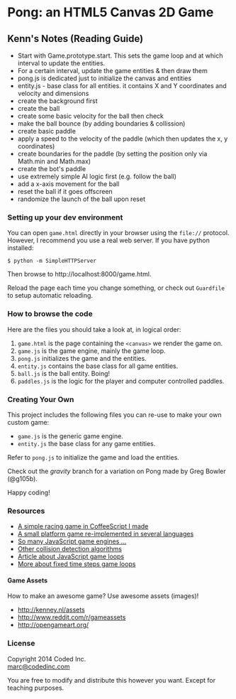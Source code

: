 # Pong: an HTML5 Canvas 2D Game

## Kenn's Notes (Reading Guide)
* Start with Game.prototype.start. This sets the game loop and at which interval to update the entities.
* For a certain interval, update the game entities & then draw them
* pong.js is dedicated just to initialize the canvas and entities
* entity.js - base class for all entities. it contains X and Y coordinates and velocity and dimensions
* create the background first
* create the ball
* create some basic velocity for the ball then check
* make the ball bounce (by adding boundaries & collission)
* create basic paddle
* apply a speed to the velocity of the paddle (which then updates the x, y coordinates)
* create boundaries for the paddle (by setting the position only via Math.min and Math.max)
* create the bot's paddle
* use extremely simple AI logic first (e.g. follow the ball)
* add a x-axis movement for the ball
* reset the ball if it goes offscreen
* randomize the launch of the ball upon reset

### Setting up your dev environment

You can open `game.html` directly in your browser using the `file://` protocol. However, I recommend you use a real web server. If you have python installed:

    $ python -m SimpleHTTPServer

Then browse to http://localhost:8000/game.html.

Reload the page each time you change something, or check out `Guardfile` to setup automatic reloading.

### How to browse the code

Here are the files you should take a look at, in logical order:

1. `game.html` is the page containing the `<canvas>` we render the game on.
2. `game.js` is the game engine, mainly the game loop.
3. `pong.js` initializes the game and the entities.
4. `entity.js` contains the base class for all game entities.
5. `ball.js` is the ball entity. Boing!
6. `paddles.js` is the logic for the player and computer controlled paddles.

### Creating Your Own

This project includes the following files you can re-use to make your own custom game:

- `game.js` is the generic game engine.
- `entity.js` the base class for any game entities.

Refer to `pong.js` to initialize the game and load the entities.

Check out the *gravity* branch for a variation on Pong made by Greg Bowler (@g105b).

Happy coding!

### Resources

- [A simple racing game in CoffeeScript I made](http://macournoyer.com/game/)
- [A small platform game re-implemented in several languages](https://github.com/alejolp/grounded)
- [So many JavaScript game engines ...](http://html5gameengine.com/)
- [Other collision detection algorithms](http://devmag.org.za/2009/04/13/basic-collision-detection-in-2d-part-1/)
- [Article about JavaScript game loops](http://nokarma.org/2011/02/02/javascript-game-development-the-game-loop/index.html)
- [More about fixed time steps game loops](http://www.flipcode.com/archives/Main_Loop_with_Fixed_Time_Steps.shtml)

#### Game Assets

How to make an awesome game? Use awesome assets (images)!

- http://kenney.nl/assets
- http://www.reddit.com/r/gameassets
- http://opengameart.org/

### License

Copyright 2014 Coded Inc.  
marc@codedinc.com

You are free to modify and distribute this however you want. Except for teaching purposes.
